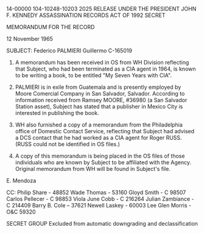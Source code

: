 14-00000
104-10248-10203
2025 RELEASE UNDER THE PRESIDENT JOHN F. KENNEDY ASSASSINATION RECORDS ACT OF 1992
SECRET

MEMORANDUM FOR THE RECORD

12 November 1965

SUBJECT: Federico PALMIERI Guillermo
C-165019

1.  A memorandum has been received in OS from WH Division reflecting that Subject, who had been terminated as a CIA agent in 1964, is known to be writing a book, to be entitled "My Seven Years with CIA".

2.  PALMIERI is in exile from Guatemala and is presently employed by Moore Comercial Company in San Salvador, Salvador. According to information received from Ramsey MOORE, #36980 (a San Salvador Station asset), Subject has stated that a publisher in Mexico City is interested in publishing the book.

3.  WH also furnished a copy of a memorandum from the Philadelphia office of Domestic Contact Service, reflecting that Subject had advised a DCS contact that he had worked as a CIA agent for Roger RUSS. (RUSS could not be identified in OS files.)

4.  A copy of this memorandum is being placed in the OS files of those individuals who are known by Subject to be affiliated with the Agency. Original memorandum from WH will be found in Subject's file.

E. Mendoza

CC:
Philip Share - 48852
Wade Thomas - 53160
Gloyd Smith - C 98507
Carlos Pellecer - C 98853
Viola June Cobb - C 216264
Julian Zambiance - C 214409
Barry B. Cole – 37621
Newell Laskey - 60003
Lee Glen Morris - O&C 59320

SECRET
GROUP
Excluded from automatic
downgrading and
declassification
